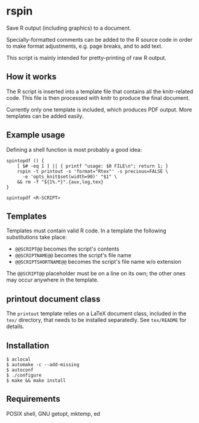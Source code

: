 rspin
=====

Save R output (including graphics) to a document.

Specially-formatted comments can be added to the R source code in order to
make format adjustments, e.g. page breaks, and to add text.

This script is mainly intended for pretty-printing of raw R output.

How it works
------------

The R script is inserted into a template file that contains all the
knitr-related code.  This file is then processed with knitr to produce the
final document.

Currently only one template is included, which produces PDF output.  More
templates can be added easily.

Example usage
-------------

Defining a shell function is most probably a good idea:

    spintopdf () {
        [ $# -eq 1 ] || { printf "usage: $0 FILE\n"; return 1; }
        rspin -t printout -s 'format="Rtex"' -s precious=FALSE \
    	  -e 'opts_knit$set(width=90)' "$1" \
    	&& rm -f "${1%.*}".{aux,log,tex}
    }

    spintopdf <R-SCRIPT>

Templates
---------

Templates must contain valid R code.  In a template the following
substitutions take place:

* `@@SCRIPT@@`           becomes the script's contents
* `@@SCRIPTNAME@@`       becomes the script's file name
* `@@SCRIPTSHORTNAME@@`  becomes the script's file name w/o extension

The `@@SCRIPT@@` placeholder must be on a line on its own; the other ones
may occur anywhere in the template.

printout document class
-------------------------

The `printout` template relies on a LaTeX document class, included in the
`tex/` directory, that needs to be installed separatedly.  See `tex/README`
for details.

Installation
------------

    $ aclocal
    $ automake -c --add-missing
    $ autoconf
    $ ./configure
    $ make && make install

Requirements
------------

POSIX shell, GNU getopt, mktemp, ed
